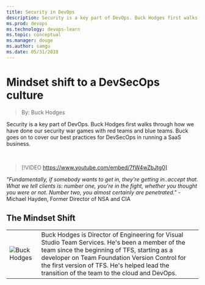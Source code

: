 ```yaml
---
title: Security in DevOps
description: Security is a key part of DevOps. Buck Hodges first walks through how we have done our security war games with red teams and blue teams. Buck goes on to cover our best practices for DevSecOps in running a SaaS business.
ms.prod: devops
ms.technology: devops-learn
ms.topic: conceptual
ms.manager: douge
ms.author: samgu
ms.date: 05/31/2018
---
```


# Mindset shift to a DevSecOps culture
> By: Buck Hodges

Security is a key part of DevOps. Buck Hodges first walks through how we have done our security war games with red teams and blue teams. Buck goes on to cover our best practices for DevSecOps in running a SaaS business.

<br>

> [!VIDEO https://www.youtube.com/embed/7fW4wZbJtg0]

_"Fundamentally, if somebody wants to get in, they're getting in..accept that. What we tell clients is: number one, you're in the fight, whether you thought you were or not. Number two, you almost certainly are penetrated."_ - Michael Hayden, Former Director of NSA and CIA

## The Mindset Shift





|             |                           |
|-------------|---------------------------|
|![Buck Hodges](https://secure.gravatar.com/avatar/baad17c3a2d3ea8fffc392f9dd209426?s=130&d=mm&r=g)|Buck Hodges is Director of Engineering for Visual Studio Team Services. He's been a member of the team since the beginning of TFS, starting as a developer on Team Foundation Version Control for the first version of TFS. He's helped lead the transition of the team to the cloud and DevOps. |